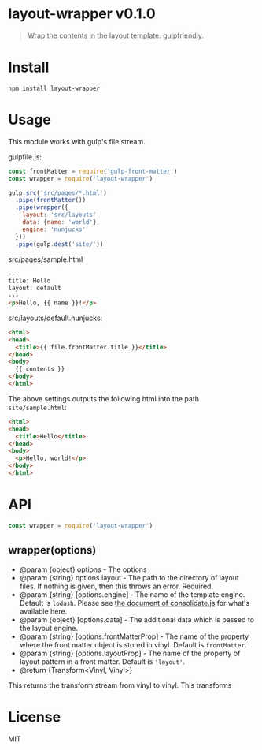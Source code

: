 # layout-wrapper v0.1.0

> Wrap the contents in the layout template. gulpfriendly.

# Install

    npm install layout-wrapper

# Usage

This module works with gulp's file stream.

gulpfile.js:

```js
const frontMatter = require('gulp-front-matter')
const wrapper = require('layout-wrapper')

gulp.src('src/pages/*.html')
  .pipe(frontMatter())
  .pipe(wrapper({
    layout: 'src/layouts'
    data: {name: 'world'},
    engine: 'nunjucks'
  }))
  .pipe(gulp.dest('site/'))
```

src/pages/sample.html

```html
---
title: Hello
layout: default
---
<p>Hello, {{ name }}!</p>
```

src/layouts/default.nunjucks:

```html
<html>
<head>
  <title>{{ file.frontMatter.title }}</title>
</head>
<body>
  {{ contents }}
</body>
</html>
```

The above settings outputs the following html into the path `site/sample.html`:

```html
<html>
<head>
  <title>Hello</title>
</head>
<body>
  <p>Hello, world!</p>
</body>
</html>
```

# API

```js
const wrapper = require('layout-wrapper')
```

## wrapper(options)

- @param {object} options - The options
- @param {string} options.layout - The path to the directory of layout files. If nothing is given, then this throws an error. Required.
- @param {string} [options.engine] - The name of the template engine. Default is `lodash`. Please see [the document of consolidate.js](https://github.com/tj/consolidate.js/) for what's available here.
- @param {object} [options.data] - The additional data which is passed to the layout engine.
- @param {string} [options.frontMatterProp] - The name of the property where the front matter object is stored in vinyl. Default is `frontMatter`.
- @param {string} [options.layoutProp] - The name of the property of layout pattern in a front matter. Default is `'layout'`.
- @return {Transform<Vinyl, Vinyl>}

This returns the transform stream from vinyl to vinyl. This transforms

# License

MIT
